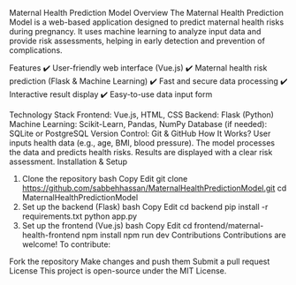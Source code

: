Maternal Health Prediction Model
Overview
The Maternal Health Prediction Model is a web-based application designed to predict maternal health risks during pregnancy. It uses machine learning to analyze input data and provide risk assessments, helping in early detection and prevention of complications.

Features
✔️ User-friendly web interface (Vue.js)
✔️ Maternal health risk prediction (Flask & Machine Learning)
✔️ Fast and secure data processing
✔️ Interactive result display
✔️ Easy-to-use data input form

Technology Stack
Frontend: Vue.js, HTML, CSS
Backend: Flask (Python)
Machine Learning: Scikit-Learn, Pandas, NumPy
Database (if needed): SQLite or PostgreSQL
Version Control: Git & GitHub
How It Works?
User inputs health data (e.g., age, BMI, blood pressure).
The model processes the data and predicts health risks.
Results are displayed with a clear risk assessment.
Installation & Setup
1. Clone the repository
bash
Copy
Edit
git clone https://github.com/sabbehhassan/MaternalHealthPredictionModel.git
cd MaternalHealthPredictionModel
2. Set up the backend (Flask)
bash
Copy
Edit
cd backend
pip install -r requirements.txt
python app.py
3. Set up the frontend (Vue.js)
bash
Copy
Edit
cd frontend/maternal-health-frontend
npm install
npm run dev
Contributions
Contributions are welcome! To contribute:

Fork the repository
Make changes and push them
Submit a pull request
License
This project is open-source under the MIT License.

